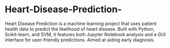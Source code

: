 # Heart-Disease-Prediction-
Heart Disease Prediction is a machine learning project that uses patient health data to predict the likelihood of heart disease. Built with Python, Scikit-learn, and SVM, it features both Jupyter Notebook analysis and a GUI interface for user-friendly predictions. Aimed at aiding early diagnosis.
